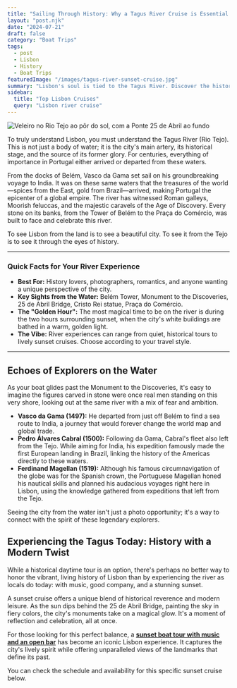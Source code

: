 ```yaml
---
title: "Sailing Through History: Why a Tagus River Cruise is Essential in Lisbon"
layout: "post.njk"
date: "2024-07-21"
draft: false
category: "Boat Trips"
tags:
  - post
  - Lisbon
  - History
  - Boat Trips
featuredImage: "/images/tagus-river-sunset-cruise.jpg"
summary: "Lisbon's soul is tied to the Tagus River. Discover the history that unfolded on these waters, from Roman legions to the caravels of legendary explorers, and learn the best way to experience it today."
sidebar:
  title: "Top Lisbon Cruises"
  query: "Lisbon river cruise"
---
```


![Veleiro no Rio Tejo ao pôr do sol, com a Ponte 25 de Abril ao fundo](/images/tagus-river-sunset-cruise.jpg)


To truly understand Lisbon, you must understand the Tagus River (Rio Tejo). This is not just a body of water; it is the city's main artery, its historical stage, and the source of its former glory. For centuries, everything of importance in Portugal either arrived or departed from these waters.

From the docks of Belém, Vasco da Gama set sail on his groundbreaking voyage to India. It was on these same waters that the treasures of the world—spices from the East, gold from Brazil—arrived, making Portugal the epicenter of a global empire. The river has witnessed Roman galleys, Moorish feluccas, and the majestic caravels of the Age of Discovery. Every stone on its banks, from the Tower of Belém to the Praça do Comércio, was built to face and celebrate this river.

To see Lisbon from the land is to see a beautiful city. To see it from the Tejo is to see it through the eyes of history.

---
### **Quick Facts for Your River Experience**

*   **Best For:** History lovers, photographers, romantics, and anyone wanting a unique perspective of the city.
*   **Key Sights from the Water:** Belém Tower, Monument to the Discoveries, 25 de Abril Bridge, Cristo Rei statue, Praça do Comércio.
*   **The "Golden Hour":** The most magical time to be on the river is during the two hours surrounding sunset, when the city's white buildings are bathed in a warm, golden light.
*   **The Vibe:** River experiences can range from quiet, historical tours to lively sunset cruises. Choose according to your travel style.
---

## Echoes of Explorers on the Water

As your boat glides past the Monument to the Discoveries, it's easy to imagine the figures carved in stone were once real men standing on this very shore, looking out at the same river with a mix of fear and ambition.

*   **Vasco da Gama (1497):** He departed from just off Belém to find a sea route to India, a journey that would forever change the world map and global trade.
*   **Pedro Álvares Cabral (1500):** Following da Gama, Cabral's fleet also left from the Tejo. While aiming for India, his expedition famously made the first European landing in Brazil, linking the history of the Americas directly to these waters.
*   **Ferdinand Magellan (1519):** Although his famous circumnavigation of the globe was for the Spanish crown, the Portuguese Magellan honed his nautical skills and planned his audacious voyages right here in Lisbon, using the knowledge gathered from expeditions that left from the Tejo.

Seeing the city from the water isn't just a photo opportunity; it's a way to connect with the spirit of these legendary explorers.

## Experiencing the Tagus Today: History with a Modern Twist

While a historical daytime tour is an option, there's perhaps no better way to honor the vibrant, living history of Lisbon than by experiencing the river as locals do today: with music, good company, and a stunning sunset.

A sunset cruise offers a unique blend of historical reverence and modern leisure. As the sun dips behind the 25 de Abril Bridge, painting the sky in fiery colors, the city's monuments take on a magical glow. It's a moment of reflection and celebration, all at once.

For those looking for this perfect balance, a **[sunset boat tour with music and an open bar](https://www.getyourguide.com.br/lisboa-l42/lisboa-passeio-de-barco-ao-por-do-sol-com-dj-e-bar-aberto-t469243/?partner_id=PMW7G72&cmp=share_to_earn)** has become an iconic Lisbon experience. It captures the city's lively spirit while offering unparalleled views of the landmarks that define its past.

You can check the schedule and availability for this specific sunset cruise below.

<div data-gyg-href="https://widget.getyourguide.com/default/availability.frame" data-gyg-tour-id="469243" data-gyg-locale-code="en-US" data-gyg-currency="EUR" data-gyg-widget="availability" data-gyg-variant="horizontal" data-gyg-partner-id="PMW7G72"></div>